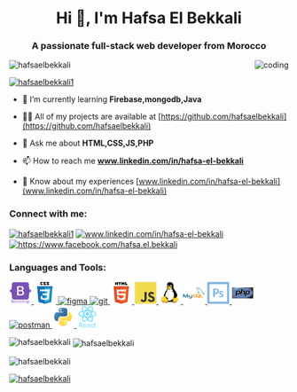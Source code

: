 <!-- [![MasterHead](https://c.tenor.com/PP9v7VIs6R4AAAAd/scaler-create-impact.gif) whidth=100px] -->


<h1 align="center">Hi 👋, I'm Hafsa El Bekkali</h1>
<h3 align="center">A passionate full-stack web developer from Morocco</h3>

<img align="right" alt='coding' whidth='500' src='https://resultpediabd.com/wp-content/uploads/2019/08/me.gif'>
<p align="left"> <img src="https://komarev.com/ghpvc/?username=hafsaelbekkali&label=Profile%20views&color=0e75b6&style=flat" alt="hafsaelbekkali" /> </p>
<p align="left"> <a href="https://twitter.com/hafsaelbekkali1" target="blank"><img src="https://img.shields.io/twitter/follow/hafsaelbekkali1?logo=twitter&style=for-the-badge" alt="hafsaelbekkali1" /></a> </p> 


- 🌱 I’m currently learning **Firebase,mongodb,Java**

- 👨‍💻 All of my projects are available at [https://github.com/hafsaelbekkali](https://github.com/hafsaelbekkali)

- 💬 Ask me about **HTML,CSS,JS,PHP**

- 📫 How to reach me **www.linkedin.com/in/hafsa-el-bekkali**

- 📄 Know about my experiences [www.linkedin.com/in/hafsa-el-bekkali](www.linkedin.com/in/hafsa-el-bekkali)

<h3 align="left">Connect with me:</h3>
<p align="left">
<a href="https://twitter.com/hafsaelbekkali1" target="blank"><img align="center" src="https://raw.githubusercontent.com/rahuldkjain/github-profile-readme-generator/master/src/images/icons/Social/twitter.svg" alt="hafsaelbekkali1" height="30" width="40" /></a>
<a href="https://linkedin.com/in/www.linkedin.com/in/hafsa-el-bekkali" target="blank"><img align="center" src="https://raw.githubusercontent.com/rahuldkjain/github-profile-readme-generator/master/src/images/icons/Social/linked-in-alt.svg" alt="www.linkedin.com/in/hafsa-el-bekkali" height="30" width="40" /></a>
<a href="https://fb.com/https://www.facebook.com/hafsa.el.bekkali" target="blank"><img align="center" src="https://raw.githubusercontent.com/rahuldkjain/github-profile-readme-generator/master/src/images/icons/Social/facebook.svg" alt="https://www.facebook.com/hafsa.el.bekkali" height="30" width="40" /></a>
</p>

<h3 align="left">Languages and Tools:</h3>
<p align="left"> <a href="https://getbootstrap.com" target="_blank" rel="noreferrer"> <img src="https://raw.githubusercontent.com/devicons/devicon/master/icons/bootstrap/bootstrap-plain-wordmark.svg" alt="bootstrap" width="40" height="40"/> </a> <a href="https://www.w3schools.com/css/" target="_blank" rel="noreferrer"> <img src="https://raw.githubusercontent.com/devicons/devicon/master/icons/css3/css3-original-wordmark.svg" alt="css3" width="40" height="40"/> </a> <a href="https://www.figma.com/" target="_blank" rel="noreferrer"> <img src="https://www.vectorlogo.zone/logos/figma/figma-icon.svg" alt="figma" width="40" height="40"/> </a> <a href="https://git-scm.com/" target="_blank" rel="noreferrer"> <img src="https://www.vectorlogo.zone/logos/git-scm/git-scm-icon.svg" alt="git" width="40" height="40"/> </a> <a href="https://www.w3.org/html/" target="_blank" rel="noreferrer"> <img src="https://raw.githubusercontent.com/devicons/devicon/master/icons/html5/html5-original-wordmark.svg" alt="html5" width="40" height="40"/> </a> <a href="https://developer.mozilla.org/en-US/docs/Web/JavaScript" target="_blank" rel="noreferrer"> <img src="https://raw.githubusercontent.com/devicons/devicon/master/icons/javascript/javascript-original.svg" alt="javascript" width="40" height="40"/> </a>  <a href="https://www.linux.org/" target="_blank" rel="noreferrer"> <img src="https://raw.githubusercontent.com/devicons/devicon/master/icons/linux/linux-original.svg" alt="linux" width="40" height="40"/> </a> <a href="https://www.mysql.com/" target="_blank" rel="noreferrer"> <img src="https://raw.githubusercontent.com/devicons/devicon/master/icons/mysql/mysql-original-wordmark.svg" alt="mysql" width="40" height="40"/> </a> <a href="https://www.photoshop.com/en" target="_blank" rel="noreferrer"> <img src="https://raw.githubusercontent.com/devicons/devicon/master/icons/photoshop/photoshop-line.svg" alt="photoshop" width="40" height="40"/> </a> <a href="https://www.php.net" target="_blank" rel="noreferrer"> <img src="https://raw.githubusercontent.com/devicons/devicon/master/icons/php/php-original.svg" alt="php" width="40" height="40"/> </a> <a href="https://postman.com" target="_blank" rel="noreferrer"> <img src="https://www.vectorlogo.zone/logos/getpostman/getpostman-icon.svg" alt="postman" width="40" height="40"/> </a> <a href="https://www.python.org" target="_blank" rel="noreferrer"> <img src="https://raw.githubusercontent.com/devicons/devicon/master/icons/python/python-original.svg" alt="python" width="40" height="40"/> </a> <a href="https://reactjs.org/" target="_blank" rel="noreferrer"> <img src="https://raw.githubusercontent.com/devicons/devicon/master/icons/react/react-original-wordmark.svg" alt="react" width="40" height="40"/> </a> </p>

<p><img align="left" src="https://github-readme-stats.vercel.app/api/top-langs?username=hafsaelbekkali&show_icons=true&locale=en&layout=compact" alt="hafsaelbekkali" /></p>

<p>&nbsp;<img align="center" src="https://github-readme-stats.vercel.app/api?username=hafsaelbekkali&show_icons=true&locale=en" alt="hafsaelbekkali" /></p>

<p><img align="center" src="https://github-readme-streak-stats.herokuapp.com/?user=hafsaelbekkali&" alt="hafsaelbekkali" /></p>



<p align="left"> <a href="https://github.com/ryo-ma/github-profile-trophy"><img src="https://github-profile-trophy.vercel.app/?username=hafsaelbekkali" alt="hafsaelbekkali" /></a> </p> 

